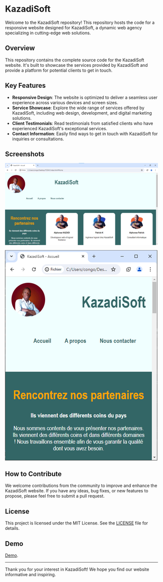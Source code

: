 # KazadiSoft

Welcome to the KazadiSoft repository! This repository hosts the code for a responsive website designed for KazadiSoft, a dynamic web agency specializing in cutting-edge web solutions.

## Overview

This repository contains the complete source code for the KazadiSoft website. It's built to showcase the services provided by KazadiSoft and provide a platform for potential clients to get in touch.

## Key Features

- **Responsive Design**: The website is optimized to deliver a seamless user experience across various devices and screen sizes.
- **Service Showcase**: Explore the wide range of services offered by KazadiSoft, including web design, development, and digital marketing solutions.
- **Client Testimonials**: Read testimonials from satisfied clients who have experienced KazadiSoft's exceptional services.
- **Contact Information**: Easily find ways to get in touch with KazadiSoft for inquiries or consultations.

## Screenshots

![Look for computer](src/img/Screeshot1.png)

![Look for mobile phone](src/img/Screeshot2.png)

## How to Contribute

We welcome contributions from the community to improve and enhance the KazadiSoft website. If you have any ideas, bug fixes, or new features to propose, please feel free to submit a pull request.

## License

This project is licensed under the MIT License. See the [LICENSE](LICENSE) file for details.

## Demo

[Demo](https://kazadisoft.vercel.app).

---

Thank you for your interest in KazadiSoft! We hope you find our website informative and inspiring.
